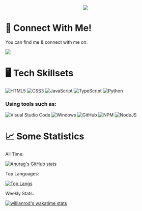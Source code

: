 <p align="center">
  <img src="https://i.imgur.com/oJ2p8ny.png">
</p>

🔗 Connect With Me!
===================

You can find me & connect with me on:

<a href=""><img src="https://user-images.githubusercontent.com/93283313/155210261-6d65d847-7824-47ee-b7ec-6127937c3811.png)"></a>

🖥️ Tech Skillsets
==================

![HTML5](https://img.shields.io/badge/html5-%23E34F26.svg?style=for-the-badge&logo=html5&logoColor=white) ![CSS3](https://img.shields.io/badge/css3-%231572B6.svg?style=for-the-badge&logo=css3&logoColor=white) ![JavaScript](https://img.shields.io/badge/javascript-%23323330.svg?style=for-the-badge&logo=javascript&logoColor=%23F7DF1E) ![TypeScript](https://img.shields.io/badge/typescript-%23007ACC.svg?style=for-the-badge&logo=typescript&logoColor=white) ![Python](https://img.shields.io/badge/python-3670A0?style=for-the-badge&logo=python&logoColor=ffdd54)

### Using tools such as:

![Visual Studio Code](https://img.shields.io/badge/Visual%20Studio%20Code-0078d7.svg?style=for-the-badge&logo=visual-studio-code&logoColor=white) ![Windows](https://img.shields.io/badge/Windows-0078D6?style=for-the-badge&logo=windows&logoColor=white) ![GitHub](https://img.shields.io/badge/github-%23121011.svg?style=for-the-badge&logo=github&logoColor=white) ![NPM](https://img.shields.io/badge/NPM-%23000000.svg?style=for-the-badge&logo=npm&logoColor=white) ![NodeJS](https://img.shields.io/badge/node.js-6DA55F?style=for-the-badge&logo=node.js&logoColor=white)

📈 Some Statistics
==================

All Time:

[![Anurag's GitHub stats](https://github-readme-stats.vercel.app/api?username=TheConwayy&theme=dark&show_icons=true)](https://github.com/anuraghazra/github-readme-stats)

Top Languages:

[![Top Langs](https://github-readme-stats.vercel.app/api/top-langs/?username=TheConwayy&theme=dark&show_icons=true)](https://github.com/anuraghazra/github-readme-stats)

Weekly Stats:

[![willianrod's wakatime stats](https://github-readme-stats.vercel.app/api/wakatime?username=DevinConway&theme=dark&show_icons=true)](https://github.com/anuraghazra/github-readme-stats)
